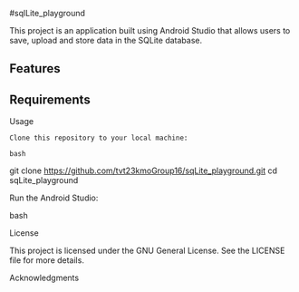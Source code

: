 #sqlLite_playground

This project is an application built using Android Studio that allows users to save, upload and store data in the SQLite database. 


## Features



## Requirements


Usage

    Clone this repository to your local machine:

    bash

git clone https://github.com/tvt23kmoGroup16/sqLite_playground.git
cd sqLite_playground

Run the Android Studio:

bash

  



License

This project is licensed under the GNU General License. See the LICENSE file for more details.

Acknowledgments

    
